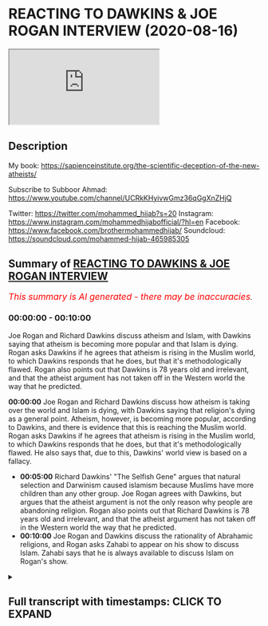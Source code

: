 # REACTING TO DAWKINS & JOE ROGAN INTERVIEW (2020-08-16)

<iframe loading='lazy' allow='autoplay' src='https://www.youtube.com/embed/fbgnaA6t588'></iframe>

## Description

My book: https://sapienceinstitute.org/the-scientific-deception-of-the-new-atheists/

Subscribe to Subboor Ahmad: 
https://www.youtube.com/channel/UCRkKHyivwGmz36qGgXnZHjQ

Twitter: https://twitter.com/mohammed_hijab?s=20
Instagram: https://www.instagram.com/mohammedhijabofficial/?hl=en
Facebook: https://www.facebook.com/brothermohammedhijab/
Soundcloud: https://soundcloud.com/mohammed-hijab-465985305

## Summary of [REACTING TO DAWKINS & JOE ROGAN INTERVIEW](https://www.youtube.com/watch?v=fbgnaA6t588)


*<span style="color:red; font-size:125%">This summary is AI generated - there may be inaccuracies</span>. [](/)*

### <a onclick="modifyYTiframeseektime('0')">00:00:00</a> - <a onclick="modifyYTiframeseektime('600')">00:10:00</a>

Joe Rogan and Richard Dawkins discuss atheism and Islam, with Dawkins saying that atheism is becoming more popular and that Islam is dying. Rogan asks Dawkins if he agrees that atheism is rising in the Muslim world, to which Dawkins responds that he does, but that it's methodologically flawed. Rogan also points out that Dawkins is 78 years old and irrelevant, and that the atheist argument has not taken off in the Western world the way that he predicted.

**<a onclick="modifyYTiframeseektime('0')">00:00:00</a>** Joe Rogan and Richard Dawkins discuss how atheism is taking over the world and Islam is dying, with Dawkins saying that religion's dying as a general point. Atheism, however, is becoming more popular, according to Dawkins, and there is evidence that this is reaching the Muslim world. Rogan asks Dawkins if he agrees that atheism is rising in the Muslim world, to which Dawkins responds that he does, but that it's methodologically flawed. He also says that, due to this, Dawkins' world view is based on a fallacy.
* **<a onclick="modifyYTiframeseektime('300')">00:05:00</a>** Richard Dawkins' "The Selfish Gene" argues that natural selection and Darwinism caused islamism because Muslims have more children than any other group. Joe Rogan agrees with Dawkins, but argues that the atheist argument is not the only reason why people are abandoning religion. Rogan also points out that Richard Dawkins is 78 years old and irrelevant, and that the atheist argument has not taken off in the Western world the way that he predicted.
* **<a onclick="modifyYTiframeseektime('600')">00:10:00</a>** Joe Rogan and Dawkins discuss the rationality of Abrahamic religions, and Rogan asks Zahabi to appear on his show to discuss Islam. Zahabi says that he is always available to discuss Islam on Rogan's show.

<details><summary><h2>Full transcript with timestamps: CLICK TO EXPAND</h2></summary>

<a onclick="modifyYTiframeseektime('0')">0:00:00</a> [Music]  
<a onclick="modifyYTiframeseektime('5')">0:00:05</a> assalamu alaikum today we're going to be  
<a onclick="modifyYTiframeseektime('8')">0:00:08</a> responding to  
<a onclick="modifyYTiframeseektime('9')">0:00:09</a> joe rogan and richard dawkins talking  
<a onclick="modifyYTiframeseektime('11')">0:00:11</a> about how islam and religion is dying  
<a onclick="modifyYTiframeseektime('14')">0:00:14</a> and atheism is taking over the world  
<a onclick="modifyYTiframeseektime('18')">0:00:18</a> is there any evidence that that is  
<a onclick="modifyYTiframeseektime('20')">0:00:20</a> reaching the muslim world as well  
<a onclick="modifyYTiframeseektime('22')">0:00:22</a> and that people are well as i was saying  
<a onclick="modifyYTiframeseektime('24')">0:00:24</a> um uh  
<a onclick="modifyYTiframeseektime('25')">0:00:25</a> the the the downloads of of  
<a onclick="modifyYTiframeseektime('29')">0:00:29</a> my books have been encouraging we have  
<a onclick="modifyYTiframeseektime('31')">0:00:31</a> this thing called cfi has a thing called  
<a onclick="modifyYTiframeseektime('32')">0:00:32</a> the translation project  
<a onclick="modifyYTiframeseektime('34')">0:00:34</a> so in this clip dawkins says religion's  
<a onclick="modifyYTiframeseektime('37')">0:00:37</a> dying  
<a onclick="modifyYTiframeseektime('37')">0:00:37</a> as a general point would you agree with  
<a onclick="modifyYTiframeseektime('39')">0:00:39</a> that well  
<a onclick="modifyYTiframeseektime('41')">0:00:41</a> first of all we'd have to be very clear  
<a onclick="modifyYTiframeseektime('42')">0:00:42</a> about how we define religion  
<a onclick="modifyYTiframeseektime('44')">0:00:44</a> okay in terms of atheism actually  
<a onclick="modifyYTiframeseektime('45')">0:00:45</a> becoming more popular  
<a onclick="modifyYTiframeseektime('47')">0:00:47</a> or the kind of atheism which richard  
<a onclick="modifyYTiframeseektime('49')">0:00:49</a> dawkins himself espouses  
<a onclick="modifyYTiframeseektime('51')">0:00:51</a> as i mentioned in my book which is free  
<a onclick="modifyYTiframeseektime('53')">0:00:53</a> to download the book is called the  
<a onclick="modifyYTiframeseektime('55')">0:00:55</a> scientific deception of the new atheists  
<a onclick="modifyYTiframeseektime('57')">0:00:57</a> that's a very subtle plugin yes yes you  
<a onclick="modifyYTiframeseektime('59')">0:00:59</a> can put it you can see in the  
<a onclick="modifyYTiframeseektime('60')">0:01:00</a> description box  
<a onclick="modifyYTiframeseektime('62')">0:01:02</a> but i've referenced in that book it's  
<a onclick="modifyYTiframeseektime('64')">0:01:04</a> very small very very small booklet  
<a onclick="modifyYTiframeseektime('65')">0:01:05</a> really  
<a onclick="modifyYTiframeseektime('66')">0:01:06</a> that you can download free of charge um  
<a onclick="modifyYTiframeseektime('69')">0:01:09</a> all of the demographic data indicates  
<a onclick="modifyYTiframeseektime('71')">0:01:11</a> that most people in the west  
<a onclick="modifyYTiframeseektime('74')">0:01:14</a> according to pew research 90 percent of  
<a onclick="modifyYTiframeseektime('76')">0:01:16</a> people still believe in a higher power  
<a onclick="modifyYTiframeseektime('78')">0:01:18</a> according to linda woodhead only 5.5  
<a onclick="modifyYTiframeseektime('81')">0:01:21</a> of people believe in the strident  
<a onclick="modifyYTiframeseektime('83')">0:01:23</a> atheism that richard dawkins believes  
<a onclick="modifyYTiframeseektime('86')">0:01:26</a> in which is actually quite interestingly  
<a onclick="modifyYTiframeseektime('88')">0:01:28</a> from a british perspective  
<a onclick="modifyYTiframeseektime('90')">0:01:30</a> the same number of people amount of  
<a onclick="modifyYTiframeseektime('92')">0:01:32</a> people that are muslim in this country  
<a onclick="modifyYTiframeseektime('94')">0:01:34</a> so there's about the same amount of  
<a onclick="modifyYTiframeseektime('96')">0:01:36</a> muslims in this country as there are  
<a onclick="modifyYTiframeseektime('98')">0:01:38</a> atheists yeah strengthen atheists of  
<a onclick="modifyYTiframeseektime('102')">0:01:42</a> richard dawkins kind so here dawkins  
<a onclick="modifyYTiframeseektime('104')">0:01:44</a> he's basically saying look guys  
<a onclick="modifyYTiframeseektime('106')">0:01:46</a> i can tell you atheism is rising in the  
<a onclick="modifyYTiframeseektime('108')">0:01:48</a> muslim world  
<a onclick="modifyYTiframeseektime('109')">0:01:49</a> and islam is dying because people are  
<a onclick="modifyYTiframeseektime('111')">0:01:51</a> downloading my book  
<a onclick="modifyYTiframeseektime('113')">0:01:53</a> a really rigorous scientific argument  
<a onclick="modifyYTiframeseektime('115')">0:01:55</a> isn't it  
<a onclick="modifyYTiframeseektime('116')">0:01:56</a> well it's methodologically flawed from a  
<a onclick="modifyYTiframeseektime('118')">0:01:58</a> demographic and sociological perspective  
<a onclick="modifyYTiframeseektime('120')">0:02:00</a> not least because the religious  
<a onclick="modifyYTiframeseektime('123')">0:02:03</a> switching  
<a onclick="modifyYTiframeseektime('124')">0:02:04</a> cannot and has not been sociologically  
<a onclick="modifyYTiframeseektime('126')">0:02:06</a> identified by downloads  
<a onclick="modifyYTiframeseektime('128')">0:02:08</a> of the atheistic uh of atheists we can  
<a onclick="modifyYTiframeseektime('130')">0:02:10</a> say after 9 11  
<a onclick="modifyYTiframeseektime('131')">0:02:11</a> millions of people say they downloaded  
<a onclick="modifyYTiframeseektime('133')">0:02:13</a> the quran because they're like okay  
<a onclick="modifyYTiframeseektime('134')">0:02:14</a> what's this about  
<a onclick="modifyYTiframeseektime('135')">0:02:15</a> yeah does that mean they automatically  
<a onclick="modifyYTiframeseektime('136')">0:02:16</a> became muslim yeah exactly  
<a onclick="modifyYTiframeseektime('138')">0:02:18</a> i mean first of all 13 million people  
<a onclick="modifyYTiframeseektime('140')">0:02:20</a> might have downloaded the book but it  
<a onclick="modifyYTiframeseektime('142')">0:02:22</a> doesn't mean all of them number one read  
<a onclick="modifyYTiframeseektime('143')">0:02:23</a> it and number two agreed with it  
<a onclick="modifyYTiframeseektime('145')">0:02:25</a> or it could be actually it could be a  
<a onclick="modifyYTiframeseektime('146')">0:02:26</a> vaccination right because  
<a onclick="modifyYTiframeseektime('148')">0:02:28</a> the book has such weak arguments like  
<a onclick="modifyYTiframeseektime('150')">0:02:30</a> michael roos says  
<a onclick="modifyYTiframeseektime('151')">0:02:31</a> um i'm embarrassed to be an atheist  
<a onclick="modifyYTiframeseektime('153')">0:02:33</a> because of this book right this book  
<a onclick="modifyYTiframeseektime('155')">0:02:35</a> makes me embarrassed  
<a onclick="modifyYTiframeseektime('156')">0:02:36</a> and uh you know he makes the conflation  
<a onclick="modifyYTiframeseektime('158')">0:02:38</a> between between metaphysical naturalism  
<a onclick="modifyYTiframeseektime('160')">0:02:40</a> and methodological naturalism there's  
<a onclick="modifyYTiframeseektime('162')">0:02:42</a> fallacies pointed out  
<a onclick="modifyYTiframeseektime('163')">0:02:43</a> by eliot sober by massimo piglucci  
<a onclick="modifyYTiframeseektime('167')">0:02:47</a> yes by michael roos by all these people  
<a onclick="modifyYTiframeseektime('169')">0:02:49</a> right so it could be that muslim  
<a onclick="modifyYTiframeseektime('171')">0:02:51</a> picks up the book and is like okay this  
<a onclick="modifyYTiframeseektime('173')">0:02:53</a> is atheism is about  
<a onclick="modifyYTiframeseektime('175')">0:02:55</a> uh actually it's quite poor and then  
<a onclick="modifyYTiframeseektime('176')">0:02:56</a> they're like i'll never touch atheism  
<a onclick="modifyYTiframeseektime('178')">0:02:58</a> again maybe  
<a onclick="modifyYTiframeseektime('178')">0:02:58</a> he's spreading islamism in the muslim  
<a onclick="modifyYTiframeseektime('181')">0:03:01</a> world absolutely because a lot of the  
<a onclick="modifyYTiframeseektime('182')">0:03:02</a> time when people want to increase their  
<a onclick="modifyYTiframeseektime('183')">0:03:03</a> cultural capital by  
<a onclick="modifyYTiframeseektime('185')">0:03:05</a> learning about new ideas of the west  
<a onclick="modifyYTiframeseektime('187')">0:03:07</a> which is obviously  
<a onclick="modifyYTiframeseektime('188')">0:03:08</a> the um demographic heartland of  
<a onclick="modifyYTiframeseektime('191')">0:03:11</a> the new atheist movement it doesn't it  
<a onclick="modifyYTiframeseektime('194')">0:03:14</a> that  
<a onclick="modifyYTiframeseektime('194')">0:03:14</a> sometimes actually acts as a counter  
<a onclick="modifyYTiframeseektime('196')">0:03:16</a> current yeah  
<a onclick="modifyYTiframeseektime('197')">0:03:17</a> people think oh this if this is what  
<a onclick="modifyYTiframeseektime('199')">0:03:19</a> it's about then we have nothing to do  
<a onclick="modifyYTiframeseektime('200')">0:03:20</a> with it  
<a onclick="modifyYTiframeseektime('201')">0:03:21</a> absolutely but in terms of recent  
<a onclick="modifyYTiframeseektime('203')">0:03:23</a> history i mean we should look at is the  
<a onclick="modifyYTiframeseektime('204')">0:03:24</a> fact that in the 60s and 70s  
<a onclick="modifyYTiframeseektime('206')">0:03:26</a> uh in countries like the countries that  
<a onclick="modifyYTiframeseektime('208')">0:03:28</a> he mentioned iran and egypt  
<a onclick="modifyYTiframeseektime('210')">0:03:30</a> the countries that he mentions in  
<a onclick="modifyYTiframeseektime('212')">0:03:32</a> countries like those you'll find that  
<a onclick="modifyYTiframeseektime('213')">0:03:33</a> there's been a movement from  
<a onclick="modifyYTiframeseektime('215')">0:03:35</a> uh pan arabism or nationalism and  
<a onclick="modifyYTiframeseektime('218')">0:03:38</a> secularism towards  
<a onclick="modifyYTiframeseektime('220')">0:03:40</a> yeah towards islam religiosity  
<a onclick="modifyYTiframeseektime('223')">0:03:43</a> practicing observance of the religion  
<a onclick="modifyYTiframeseektime('225')">0:03:45</a> and that's visible i mean for anyone who  
<a onclick="modifyYTiframeseektime('227')">0:03:47</a> just sees pictures  
<a onclick="modifyYTiframeseektime('228')">0:03:48</a> okay i'm not saying that's the only  
<a onclick="modifyYTiframeseektime('230')">0:03:50</a> yemen afghanistan  
<a onclick="modifyYTiframeseektime('232')">0:03:52</a> all these areas they were secular and  
<a onclick="modifyYTiframeseektime('233')">0:03:53</a> communist in terms of even dress code i  
<a onclick="modifyYTiframeseektime('235')">0:03:55</a> mean  
<a onclick="modifyYTiframeseektime('236')">0:03:56</a> the dress code has shifted completely  
<a onclick="modifyYTiframeseektime('237')">0:03:57</a> look at pictures of egypt in the 1670s  
<a onclick="modifyYTiframeseektime('239')">0:03:59</a> look at pictures of iran  
<a onclick="modifyYTiframeseektime('241')">0:04:01</a> women were probably wearing miniskirts  
<a onclick="modifyYTiframeseektime('243')">0:04:03</a> and these kind of things now  
<a onclick="modifyYTiframeseektime('244')">0:04:04</a> there's a big chunk of the population  
<a onclick="modifyYTiframeseektime('246')">0:04:06</a> yeah in egypt where it's not compulsory  
<a onclick="modifyYTiframeseektime('249')">0:04:09</a> i mean no one's going to get attacked if  
<a onclick="modifyYTiframeseektime('250')">0:04:10</a> did it  
<a onclick="modifyYTiframeseektime('251')">0:04:11</a> that that observed the hijab that  
<a onclick="modifyYTiframeseektime('253')">0:04:13</a> masajid mosques have increased  
<a onclick="modifyYTiframeseektime('255')">0:04:15</a> um i mean even from a from a from an  
<a onclick="modifyYTiframeseektime('258')">0:04:18</a> internet  
<a onclick="modifyYTiframeseektime('259')">0:04:19</a> data point perspective we look at google  
<a onclick="modifyYTiframeseektime('261')">0:04:21</a> trends we look at the  
<a onclick="modifyYTiframeseektime('263')">0:04:23</a> duat or those individuals who call to  
<a onclick="modifyYTiframeseektime('265')">0:04:25</a> islam and their sermons  
<a onclick="modifyYTiframeseektime('267')">0:04:27</a> and their preaching has become extremely  
<a onclick="modifyYTiframeseektime('269')">0:04:29</a> popular especially in the  
<a onclick="modifyYTiframeseektime('270')">0:04:30</a> after 2000 so all the data points  
<a onclick="modifyYTiframeseektime('274')">0:04:34</a> that we can look at and tangibly see  
<a onclick="modifyYTiframeseektime('276')">0:04:36</a> indicate there's been a trajectory move  
<a onclick="modifyYTiframeseektime('278')">0:04:38</a> towards  
<a onclick="modifyYTiframeseektime('279')">0:04:39</a> religiosity rather than the opposite so  
<a onclick="modifyYTiframeseektime('281')">0:04:41</a> he says he's very hopeful  
<a onclick="modifyYTiframeseektime('282')">0:04:42</a> right he's very hopeful of atheism  
<a onclick="modifyYTiframeseektime('285')">0:04:45</a> basically taking over  
<a onclick="modifyYTiframeseektime('286')">0:04:46</a> but i have this question and i don't  
<a onclick="modifyYTiframeseektime('289')">0:04:49</a> know if you thought about this but  
<a onclick="modifyYTiframeseektime('290')">0:04:50</a> uh atheists in general they don't really  
<a onclick="modifyYTiframeseektime('294')">0:04:54</a> have many kids  
<a onclick="modifyYTiframeseektime('295')">0:04:55</a> muslims have a lot of kids and dawkins  
<a onclick="modifyYTiframeseektime('298')">0:04:58</a> entire world view is based on  
<a onclick="modifyYTiframeseektime('299')">0:04:59</a> pondarwanism and the ultimate rationale  
<a onclick="modifyYTiframeseektime('301')">0:05:01</a> according to him in the selfish gene is  
<a onclick="modifyYTiframeseektime('303')">0:05:03</a> the preservation of our genes  
<a onclick="modifyYTiframeseektime('304')">0:05:04</a> reproduction and survival so  
<a onclick="modifyYTiframeseektime('306')">0:05:06</a> could it be that natural selection  
<a onclick="modifyYTiframeseektime('308')">0:05:08</a> darwinism actually causes islamism  
<a onclick="modifyYTiframeseektime('311')">0:05:11</a> because muslims actually have the most  
<a onclick="modifyYTiframeseektime('312')">0:05:12</a> amount of children as you know  
<a onclick="modifyYTiframeseektime('314')">0:05:14</a> and islam is growing faster than actual  
<a onclick="modifyYTiframeseektime('316')">0:05:16</a> the world population is the fastest  
<a onclick="modifyYTiframeseektime('318')">0:05:18</a> growing demographic  
<a onclick="modifyYTiframeseektime('319')">0:05:19</a> so is it possible that that's why islam  
<a onclick="modifyYTiframeseektime('322')">0:05:22</a> is growing and that's why  
<a onclick="modifyYTiframeseektime('324')">0:05:24</a> his hope that atheism is going to  
<a onclick="modifyYTiframeseektime('326')">0:05:26</a> actually prevail is going to fail  
<a onclick="modifyYTiframeseektime('327')">0:05:27</a> because of the theory that he proposed  
<a onclick="modifyYTiframeseektime('328')">0:05:28</a> to believe in  
<a onclick="modifyYTiframeseektime('329')">0:05:29</a> i'll leave that to you because i think  
<a onclick="modifyYTiframeseektime('331')">0:05:31</a> you're that you're the expert on on  
<a onclick="modifyYTiframeseektime('332')">0:05:32</a> issues to do with darwinism but  
<a onclick="modifyYTiframeseektime('334')">0:05:34</a> what i think is that richard dawkins has  
<a onclick="modifyYTiframeseektime('338')">0:05:38</a> delusions of grandeur yeah in his one of  
<a onclick="modifyYTiframeseektime('340')">0:05:40</a> his interviews with the  
<a onclick="modifyYTiframeseektime('342')">0:05:42</a> sun he was asked do you think you're  
<a onclick="modifyYTiframeseektime('343')">0:05:43</a> winning or something that effect and he  
<a onclick="modifyYTiframeseektime('345')">0:05:45</a> says yes we're winning  
<a onclick="modifyYTiframeseektime('346')">0:05:46</a> nothing of the information that we have  
<a onclick="modifyYTiframeseektime('349')">0:05:49</a> from pew research on apostasy which by  
<a onclick="modifyYTiframeseektime('352')">0:05:52</a> the way is methodologically flawed  
<a onclick="modifyYTiframeseektime('353')">0:05:53</a> because they  
<a onclick="modifyYTiframeseektime('354')">0:05:54</a> they in they they interview like 30 or  
<a onclick="modifyYTiframeseektime('357')">0:05:57</a> um iranians  
<a onclick="modifyYTiframeseektime('361')">0:06:01</a> who don't speak english as a first  
<a onclick="modifyYTiframeseektime('362')">0:06:02</a> language and don't represent the bulk of  
<a onclick="modifyYTiframeseektime('363')">0:06:03</a> muslims in america  
<a onclick="modifyYTiframeseektime('364')">0:06:04</a> but even if we look at that and we look  
<a onclick="modifyYTiframeseektime('366')">0:06:06</a> at other data points like the the japan  
<a onclick="modifyYTiframeseektime('369')">0:06:09</a> study on dao and so on we'll find that  
<a onclick="modifyYTiframeseektime('371')">0:06:11</a> really darwinian  
<a onclick="modifyYTiframeseektime('372')">0:06:12</a> arguments which is really the thrust of  
<a onclick="modifyYTiframeseektime('374')">0:06:14</a> his of his book right  
<a onclick="modifyYTiframeseektime('376')">0:06:16</a> as being darwinian the darwinian  
<a onclick="modifyYTiframeseektime('378')">0:06:18</a> mechanism replaces the god's thesis  
<a onclick="modifyYTiframeseektime('380')">0:06:20</a> really that's what he's trying to argue  
<a onclick="modifyYTiframeseektime('382')">0:06:22</a> is not one of the reasons why  
<a onclick="modifyYTiframeseektime('386')">0:06:26</a> people are leaving religion if it is a  
<a onclick="modifyYTiframeseektime('388')">0:06:28</a> reason if if there is a reason  
<a onclick="modifyYTiframeseektime('390')">0:06:30</a> i think in your research you were trying  
<a onclick="modifyYTiframeseektime('392')">0:06:32</a> to in your book uh  
<a onclick="modifyYTiframeseektime('393')">0:06:33</a> you're basically talking about moral  
<a onclick="modifyYTiframeseektime('396')">0:06:36</a> issues yes yeah that being the cause  
<a onclick="modifyYTiframeseektime('398')">0:06:38</a> not not not exactly in terms of if if  
<a onclick="modifyYTiframeseektime('401')">0:06:41</a> there's an intellectual reason which is  
<a onclick="modifyYTiframeseektime('402')">0:06:42</a> not always the case people leaving islam  
<a onclick="modifyYTiframeseektime('404')">0:06:44</a> for example or even christianity  
<a onclick="modifyYTiframeseektime('406')">0:06:46</a> in the case of islam it's usually  
<a onclick="modifyYTiframeseektime('407')">0:06:47</a> morality yeah which is not the exclusive  
<a onclick="modifyYTiframeseektime('410')">0:06:50</a> property of the new atheist argument  
<a onclick="modifyYTiframeseektime('412')">0:06:52</a> well actually they don't have a  
<a onclick="modifyYTiframeseektime('414')">0:06:54</a> um justification for morality in first  
<a onclick="modifyYTiframeseektime('416')">0:06:56</a> place exactly right and that's that's  
<a onclick="modifyYTiframeseektime('418')">0:06:58</a> something else  
<a onclick="modifyYTiframeseektime('418')">0:06:58</a> in the sense that they make these  
<a onclick="modifyYTiframeseektime('419')">0:06:59</a> arguments against religion but so do  
<a onclick="modifyYTiframeseektime('421')">0:07:01</a> other people  
<a onclick="modifyYTiframeseektime('422')">0:07:02</a> many different people who are not new  
<a onclick="modifyYTiframeseektime('423')">0:07:03</a> atheists christians can make arguments  
<a onclick="modifyYTiframeseektime('425')">0:07:05</a> against islamic morality  
<a onclick="modifyYTiframeseektime('426')">0:07:06</a> uh liberal secularists can make  
<a onclick="modifyYTiframeseektime('428')">0:07:08</a> arguments as they  
<a onclick="modifyYTiframeseektime('429')">0:07:09</a> we wouldn't be able to pinpoint whether  
<a onclick="modifyYTiframeseektime('432')">0:07:12</a> their arguments  
<a onclick="modifyYTiframeseektime('434')">0:07:14</a> for islam using morality is the exact or  
<a onclick="modifyYTiframeseektime('436')">0:07:16</a> the reason for the for the switching  
<a onclick="modifyYTiframeseektime('438')">0:07:18</a> do you see what i mean yeah there is  
<a onclick="modifyYTiframeseektime('440')">0:07:20</a> that and you can also sort of argue that  
<a onclick="modifyYTiframeseektime('441')">0:07:21</a> you know he's talking about  
<a onclick="modifyYTiframeseektime('443')">0:07:23</a> atheism taking off in the muslim world  
<a onclick="modifyYTiframeseektime('445')">0:07:25</a> but has it  
<a onclick="modifyYTiframeseektime('446')">0:07:26</a> even really taken off in the western  
<a onclick="modifyYTiframeseektime('448')">0:07:28</a> world because the soviet union  
<a onclick="modifyYTiframeseektime('450')">0:07:30</a> you know they had this massive atheism  
<a onclick="modifyYTiframeseektime('451')">0:07:31</a> project for decades  
<a onclick="modifyYTiframeseektime('453')">0:07:33</a> and when they collapsed people went back  
<a onclick="modifyYTiframeseektime('454')">0:07:34</a> to religion we're finding  
<a onclick="modifyYTiframeseektime('456')">0:07:36</a> new age paganism we're finding these  
<a onclick="modifyYTiframeseektime('458')">0:07:38</a> spiritual movements  
<a onclick="modifyYTiframeseektime('459')">0:07:39</a> rising all across europe rising all  
<a onclick="modifyYTiframeseektime('461')">0:07:41</a> across north america  
<a onclick="modifyYTiframeseektime('462')">0:07:42</a> so it's not even working here why would  
<a onclick="modifyYTiframeseektime('464')">0:07:44</a> it be working in the muslim world well  
<a onclick="modifyYTiframeseektime('466')">0:07:46</a> looking at new atheism  
<a onclick="modifyYTiframeseektime('467')">0:07:47</a> new atheism in particular people like  
<a onclick="modifyYTiframeseektime('469')">0:07:49</a> richard dawkins people like sam harris  
<a onclick="modifyYTiframeseektime('471')">0:07:51</a> and when we look at the the interaction  
<a onclick="modifyYTiframeseektime('473')">0:07:53</a> or the engagement or the numbers  
<a onclick="modifyYTiframeseektime('475')">0:07:55</a> because joe rogan used that term the  
<a onclick="modifyYTiframeseektime('477')">0:07:57</a> metrics the actual internet metrics  
<a onclick="modifyYTiframeseektime('480')">0:08:00</a> with uh for example 10 years ago 15  
<a onclick="modifyYTiframeseektime('483')">0:08:03</a> years ago to now  
<a onclick="modifyYTiframeseektime('484')">0:08:04</a> you'll realize that actually people are  
<a onclick="modifyYTiframeseektime('486')">0:08:06</a> losing interest in their arguments  
<a onclick="modifyYTiframeseektime('487')">0:08:07</a> it's like old arguments that have been  
<a onclick="modifyYTiframeseektime('490')">0:08:10</a> regurgitated  
<a onclick="modifyYTiframeseektime('492')">0:08:12</a> yeah meaning of life and nihilism and  
<a onclick="modifyYTiframeseektime('494')">0:08:14</a> you know these are these people are  
<a onclick="modifyYTiframeseektime('495')">0:08:15</a> irrelevant  
<a onclick="modifyYTiframeseektime('496')">0:08:16</a> yeah i mean richard dawkins is a 78 year  
<a onclick="modifyYTiframeseektime('499')">0:08:19</a> old man  
<a onclick="modifyYTiframeseektime('500')">0:08:20</a> who now has produced a book called is  
<a onclick="modifyYTiframeseektime('503')">0:08:23</a> this your new target now  
<a onclick="modifyYTiframeseektime('504')">0:08:24</a> no no he's not he's not a target because  
<a onclick="modifyYTiframeseektime('506')">0:08:26</a> really and truly  
<a onclick="modifyYTiframeseektime('507')">0:08:27</a> he's an irrelevant person i mean we have  
<a onclick="modifyYTiframeseektime('509')">0:08:29</a> to be honest 78 years old  
<a onclick="modifyYTiframeseektime('511')">0:08:31</a> has just produced a book i'm not going  
<a onclick="modifyYTiframeseektime('513')">0:08:33</a> to even name the title  
<a onclick="modifyYTiframeseektime('514')">0:08:34</a> and if you compare the hits that he has  
<a onclick="modifyYTiframeseektime('517')">0:08:37</a> on that book and  
<a onclick="modifyYTiframeseektime('518')">0:08:38</a> we've used google trends to do so before  
<a onclick="modifyYTiframeseektime('520')">0:08:40</a> and after compared to the god delusion  
<a onclick="modifyYTiframeseektime('522')">0:08:42</a> you realize that it's not even one-fifth  
<a onclick="modifyYTiframeseektime('524')">0:08:44</a> the amount of interest that he got  
<a onclick="modifyYTiframeseektime('525')">0:08:45</a> before  
<a onclick="modifyYTiframeseektime('526')">0:08:46</a> yeah so people are not interested  
<a onclick="modifyYTiframeseektime('528')">0:08:48</a> anymore they've heard what he has to say  
<a onclick="modifyYTiframeseektime('529')">0:08:49</a> some people were convinced who probably  
<a onclick="modifyYTiframeseektime('531')">0:08:51</a> were agnostic in the first place  
<a onclick="modifyYTiframeseektime('533')">0:08:53</a> uh but most people are not and his  
<a onclick="modifyYTiframeseektime('536')">0:08:56</a> broken record arguments are just  
<a onclick="modifyYTiframeseektime('538')">0:08:58</a> becoming a thing of the past they're  
<a onclick="modifyYTiframeseektime('539')">0:08:59</a> gonna go to the dustbin  
<a onclick="modifyYTiframeseektime('541')">0:09:01</a> of uh history really so what about this  
<a onclick="modifyYTiframeseektime('544')">0:09:04</a> joe guy i mean he's just nodding along  
<a onclick="modifyYTiframeseektime('546')">0:09:06</a> like you know one of those puppets and  
<a onclick="modifyYTiframeseektime('548')">0:09:08</a> you know he's also  
<a onclick="modifyYTiframeseektime('550')">0:09:10</a> been trying to promote atheism a lot i  
<a onclick="modifyYTiframeseektime('551')">0:09:11</a> mean do do you see him as an atheist  
<a onclick="modifyYTiframeseektime('553')">0:09:13</a> evangelist as well  
<a onclick="modifyYTiframeseektime('555')">0:09:15</a> i don't know if he's an evangelist i  
<a onclick="modifyYTiframeseektime('556')">0:09:16</a> actually mentioned joe rogan in my book  
<a onclick="modifyYTiframeseektime('558')">0:09:18</a> as a point of comparison to show the  
<a onclick="modifyYTiframeseektime('560')">0:09:20</a> irrelevance of people like richard  
<a onclick="modifyYTiframeseektime('561')">0:09:21</a> dawkins  
<a onclick="modifyYTiframeseektime('562')">0:09:22</a> oh interesting yeah i mentioned him in  
<a onclick="modifyYTiframeseektime('563')">0:09:23</a> some of the the the um  
<a onclick="modifyYTiframeseektime('566')">0:09:26</a> the internet data that i picked up  
<a onclick="modifyYTiframeseektime('567')">0:09:27</a> because he's he's a cultural figure now  
<a onclick="modifyYTiframeseektime('569')">0:09:29</a> and i think he is an influencer and i  
<a onclick="modifyYTiframeseektime('571')">0:09:31</a> think he is extremely relevant  
<a onclick="modifyYTiframeseektime('573')">0:09:33</a> like comparing joe rogan with uh richard  
<a onclick="modifyYTiframeseektime('575')">0:09:35</a> dawkins  
<a onclick="modifyYTiframeseektime('576')">0:09:36</a> is like comparing michael jackson with  
<a onclick="modifyYTiframeseektime('579')">0:09:39</a> uh  
<a onclick="modifyYTiframeseektime('580')">0:09:40</a> i don't know one of these people who  
<a onclick="modifyYTiframeseektime('581')">0:09:41</a> have started a youtube channel smiles  
<a onclick="modifyYTiframeseektime('582')">0:09:42</a> agenda or something  
<a onclick="modifyYTiframeseektime('583')">0:09:43</a> yeah yeah for example yeah exactly  
<a onclick="modifyYTiframeseektime('587')">0:09:47</a> but so the point i'm making is that um  
<a onclick="modifyYTiframeseektime('590')">0:09:50</a> joe rogan though he's an atheist and  
<a onclick="modifyYTiframeseektime('593')">0:09:53</a> for the most part he's just brought  
<a onclick="modifyYTiframeseektime('595')">0:09:55</a> atheists into his podcast he's spoken to  
<a onclick="modifyYTiframeseektime('597')">0:09:57</a> sam harris box and richard dawkins  
<a onclick="modifyYTiframeseektime('599')">0:09:59</a> he he's engaged with ben shapiro  
<a onclick="modifyYTiframeseektime('603')">0:10:03</a> you know softly on judaism he's not  
<a onclick="modifyYTiframeseektime('606')">0:10:06</a> really had someone who  
<a onclick="modifyYTiframeseektime('607')">0:10:07</a> represents the religion an abrahamic  
<a onclick="modifyYTiframeseektime('609')">0:10:09</a> religion  
<a onclick="modifyYTiframeseektime('611')">0:10:11</a> talk to talk them through their  
<a onclick="modifyYTiframeseektime('612')">0:10:12</a> rationale which is why we say it's very  
<a onclick="modifyYTiframeseektime('615')">0:10:15</a> important that  
<a onclick="modifyYTiframeseektime('616')">0:10:16</a> you know uh that he calls someone you  
<a onclick="modifyYTiframeseektime('618')">0:10:18</a> know to  
<a onclick="modifyYTiframeseektime('619')">0:10:19</a> to his podcast who is a muslim and uh  
<a onclick="modifyYTiframeseektime('621')">0:10:21</a> we're always here our service is always  
<a onclick="modifyYTiframeseektime('623')">0:10:23</a> uh  
<a onclick="modifyYTiframeseektime('623')">0:10:23</a> absolutely so as you heard from hijab  
<a onclick="modifyYTiframeseektime('625')">0:10:25</a> for us zahabi we really ask you to make  
<a onclick="modifyYTiframeseektime('627')">0:10:27</a> sure you turn up  
<a onclick="modifyYTiframeseektime('628')">0:10:28</a> again on the joe rogan show yes and do a  
<a onclick="modifyYTiframeseektime('631')">0:10:31</a> good job of representing  
<a onclick="modifyYTiframeseektime('632')">0:10:32</a> islam he did last time martial  
</details>